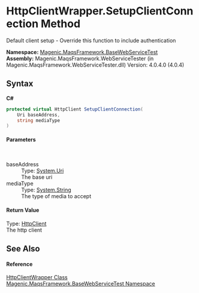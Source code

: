 # HttpClientWrapper.SetupClientConnection Method 
 

Default client setup - Override this function to include authentication

**Namespace:**&nbsp;<a href="#/MAQS_4/WebServices_AUTOGENERATED/Magenic-MaqsFramework-BaseWebServiceTest_Namespace">Magenic.MaqsFramework.BaseWebServiceTest</a><br />**Assembly:**&nbsp;Magenic.MaqsFramework.WebServiceTester (in Magenic.MaqsFramework.WebServiceTester.dll) Version: 4.0.4.0 (4.0.4)

## Syntax

**C#**<br />
``` C#
protected virtual HttpClient SetupClientConnection(
	Uri baseAddress,
	string mediaType
)
```


#### Parameters
&nbsp;<dl><dt>baseAddress</dt><dd>Type: <a href="http://msdn2.microsoft.com/en-us/library/txt7706a" target="_blank">System.Uri</a><br />The base uri</dd><dt>mediaType</dt><dd>Type: <a href="http://msdn2.microsoft.com/en-us/library/s1wwdcbf" target="_blank">System.String</a><br />The type of media to accept</dd></dl>

#### Return Value
Type: <a href="http://msdn2.microsoft.com/en-us/library/hh193681" target="_blank">HttpClient</a><br />The http client

## See Also


#### Reference
<a href="#/MAQS_4/WebServices_AUTOGENERATED/HttpClientWrapper_Class">HttpClientWrapper Class</a><br /><a href="#/MAQS_4/WebServices_AUTOGENERATED/Magenic-MaqsFramework-BaseWebServiceTest_Namespace">Magenic.MaqsFramework.BaseWebServiceTest Namespace</a><br />